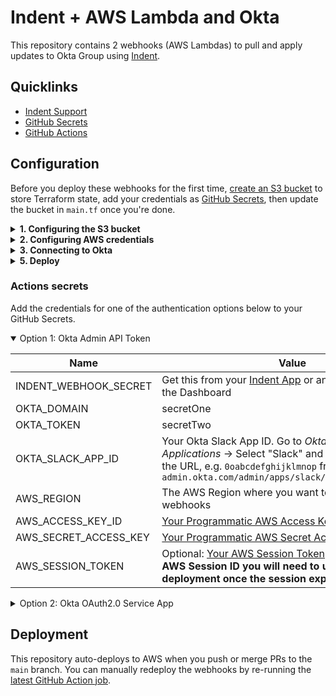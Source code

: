 # Indent + AWS Lambda and Okta

This repository contains 2 webhooks (AWS Lambdas) to pull and apply updates to Okta Group using [Indent](https://indent.com/docs).

## Quicklinks

- [Indent Support](https://support.indent.com)
- [GitHub Secrets](./settings/secrets/actions)
- [GitHub Actions](./actions/workflows/terraform.yml)

## Configuration

Before you deploy these webhooks for the first time, [create an S3 bucket](https://docs.aws.amazon.com/AmazonS3/latest/userguide/create-bucket-overview.html) to store Terraform state, add your credentials as [GitHub Secrets](https://docs.github.com/en/actions/security-guides/encrypted-secrets), then update the bucket in `main.tf` once you're done.

<details><summary><strong>1. Configuring the S3 bucket</strong></summary>
<p>

- [Go to AWS S3](https://s3.console.aws.amazon.com/s3/buckets) and select an existing bucket or create a new one.
- Select the settings given your environment:
  - Name — easily identifiable name for the bucket (example = indent-deploy-state-123)
  - Region — where you plan to deploy the Lambda (default = us-west-2)
  - Bucket versioning — if you want to have revisions of past deployments (default = disabled)
  - Default encryption — server-side encryption for deployment files (default = Enable)

</p>
</details>

<details><summary><strong>2. Configuring AWS credentials</strong></summary>
<p>

- [Go to AWS IAM → New User](https://console.aws.amazon.com/iam/home#/users$new?step=details) and create a new user for deploys, e.g. `indent-terraform-deployer`
- Configure the service account access:
  - Credential type — select **Access key - Programmatic access**
  - Permissions — select **Attach existing policies directly** and select `AdministratorAccess`
- Add the `AWS_ACCESS_KEY_ID` and `AWS_SECRET_ACCESS_KEY` as GitHub Secrets to this repo

</p>
</details>

<details><summary><strong>3. Connecting to Okta</strong></summary>

<ul><li><a href='https://help.okta.com/en-us/Content/Topics/Security/API.htm#create-okta-api-token>Go to Okta > Security > API > Tokens</a>and create a new API Token, then give the token a descriptive name like <code>Indent Auto Approvals</code></li><li>Add this as `OKTA_TOKEN` as a GitHub Secret</li><li>Copy your Okta Domain URL and add this as `OKTA_DOMAIN` as a GitHub Secret</li></ul>

</details>

<details><summary><strong>4. Connecting to Indent</strong></summary>

- If you're setting up as part of a catalog flow, you should be presented a **Webhook Secret** or [go to your Indent space and create a webhook](https://indent.com/spaces?next=/manage/spaces/[space]/webhooks/new)
- Add this as `INDENT_WEBHOOK_SECRET` as a GitHub Secret

</details>

<details><summary><strong>5. Deploy</strong></summary>

- Enter the bucket you created in `main.tf` in the `backend` configuration
- This will automatically kick off a deploy, or you can [manually trigger from GitHub Actions](./actions/workflows/terraform.yml)

</details>

### Actions secrets

Add the credentials for one of the authentication options below to your GitHub Secrets.

<details open><summary>Option 1: Okta Admin API Token</summary>
<p>

| Name                     | Value                                                                                                                                                                                                                                                                |
| ------------------------ | -------------------------------------------------------------------------------------------------------------------------------------------------------------------------------------------------------------------------------------------------------------------- |
| INDENT_WEBHOOK_SECRET    | Get this from your [Indent App](https://indent.com/spaces?next=/manage/spaces/%5Bspace%5D/apps/) or an [Indent Webhook](https://indent.com/docs/webhooks/deploy/okta-groups) in the Dashboard                                                                        |
| OKTA_DOMAIN    | secretOne                                                                                                                                                                                                                                         |
| OKTA_TOKEN   | secretTwo                                                                                                                                                                                                                                        |
| OKTA_SLACK_APP_ID | Your Okta Slack App ID. Go to _Okta Admin Console_ &rarr; _Applications_ &rarr; Select "Slack" and copy the value from the URL, e.g. `0oabcdefghijklmnop` from `example-admin.okta.com/admin/apps/slack/0oabcdefghijklmnop/`                                                                                                                                                                                                                                       |
| AWS_REGION               | The AWS Region where you want to deploy the webhooks                                                                                                                                                                                                                 |
| AWS_ACCESS_KEY_ID        | [Your Programmatic AWS Access Key ID](https://docs.aws.amazon.com/general/latest/gr/aws-sec-cred-types.html#access-keys-and-secret-access-keys)                                                                                                                      |
| AWS_SECRET_ACCESS_KEY    | [Your Programmatic AWS Secret Access Key](https://docs.aws.amazon.com/general/latest/gr/aws-sec-cred-types.html#access-keys-and-secret-access-keys)                                                                                                                  |
| AWS_SESSION_TOKEN        | Optional: [Your AWS Session Token](https://docs.aws.amazon.com/IAM/latest/UserGuide/id_credentials_temp_use-resources.html#using-temp-creds-sdk-cli). **Note: If you use an AWS Session ID you will need to update it for each deployment once the session expires** |

</p>
</details>

<details><summary>Option 2: Okta OAuth2.0 Service App</summary>
<p>

Create an Okta Service App based on our [guide](https://indent.com/docs/integrations/okta#option-2-service-app-with-api-scopes).

| Name                     | Description                                                                                                                                                                                                                                                          |
| ------------------------ | -------------------------------------------------------------------------------------------------------------------------------------------------------------------------------------------------------------------------------------------------------------------- |
| INDENT_WEBHOOK_SECRET    | Get this from your [Indent App](https://indent.com/spaces?next=/manage/spaces/%5Bspace%5D/apps/) or an [Indent Webhook](https://indent.com/docs/webhooks/deploy/okta-groups) in the Dashboard                                                                        |
| OKTA_DOMAIN   | secretOne                                                                                                                                                                                                                                        |
| OKTA_CLIENT_ID  | Your Service App's Client ID. Get this from the Okta Admin Dashboard or from the Okta API Response value you got when settting up your app.                                                                                                                                                                                                                                       |
| OKTA_PRIVATE_KEY  | The private RSA key you used to create your Service App                                                                                                                                                                                                                                       |
| OKTA_SLACK_APP_ID | Your Okta Slack App ID. Go to _Okta Admin Console_ &rarr; _Applications_ &rarr; Select "Slack" and copy the value from the URL, e.g. `0oabcdefghijklmnop` from `example-admin.okta.com/admin/apps/slack/0oabcdefghijklmnop/`                                                                                                                                                                                                                                      |
| AWS_REGION               | The AWS Region where you want to deploy the webhooks                                                                                                                                                                                                                 |
| AWS_ACCESS_KEY_ID        | [Your Programmatic AWS Access Key ID](https://docs.aws.amazon.com/general/latest/gr/aws-sec-cred-types.html#access-keys-and-secret-access-keys)                                                                                                                      |
| AWS_SECRET_ACCESS_KEY    | [Your Programmatic AWS Secret Access Key](https://docs.aws.amazon.com/general/latest/gr/aws-sec-cred-types.html#access-keys-and-secret-access-keys)                                                                                                                  |
| AWS_SESSION_TOKEN        | Optional: [Your AWS Session Token](https://docs.aws.amazon.com/IAM/latest/UserGuide/id_credentials_temp_use-resources.html#using-temp-creds-sdk-cli). **Note: If you use an AWS Session ID you will need to update it for each deployment once the session expires** |

</p>
</details>

## Deployment

This repository auto-deploys to AWS when you push or merge PRs to the `main` branch. You can manually redeploy the webhooks by re-running the [latest GitHub Action job](https://docs.github.com/en/actions/managing-workflow-runs/re-running-workflows-and-jobs).
